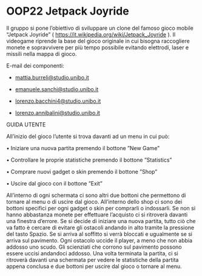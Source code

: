 # OOP22 Jetpack Joyride 

Il gruppo si pone l’obiettivo di sviluppare un clone del famoso gioco mobile “Jetpack Joyride” ( https://it.wikipedia.org/wiki/Jetpack_Joyride ). Il videogame riprende la base del gioco originale in cui bisogna raccogliere monete e sopravvivere per più tempo possibile evitando elettrodi, laser e missili nella mappa di gioco. 

E-mail dei componenti: 

- mattia.burreli@studio.unibo.it 

- emanuele.sanchi@studio.unibo.it 

- lorenzo.bacchini4@studio.unibo.it 

- lorenzo.annibalini@studio.unibo.it 

GUIDA UTENTE

All’inizio del gioco l’utente si trova davanti ad un menu in cui può:

• Iniziare una nuova partita premendo il bottone ”New Game”

• Controllare le proprie statistiche premendo il bottone ”Statistics”

• Comprare nuovi gadget o skin premendo il bottone ”Shop”

• Uscire dal gioco con il bottone ”Exit”

All’interno di ogni schermata ci sono altri due bottoni che permettono di
tornare al menu o di uscire dal gioco. All’interno dello shop ci sono dei
bottoni specifici per ogni gadget o skin per comprarli o indossarli. Se non si
hanno abbastanza monete per effettuare l’acquisto ci si ritroverà davanti una
finestra d’errore. Se si decide di iniziare una nuova partita, tutto ciò che va
fatto è cercare di evitare gli ostacoli andando in alto tramite la pressione del
tasto Spazio. Se si arriva al soffitto si verrà bloccati e ugualmente se si arriva
sul pavimento. Ogni ostacolo uccide il player, a meno che non abbia addosso
uno scudo. Gli scienziati che corrono sul pavimento possono essere uccisi
andandoci addosso. Una volta terminata la partita, ci si ritroverà davanti
una schermata per vedere le statistiche della partita appena conclusa e due
bottoni per uscire dal gioco o tornare al menu.
